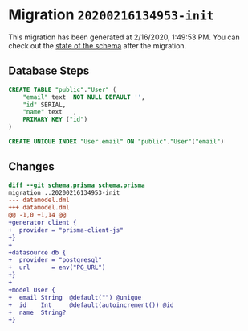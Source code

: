 # Migration `20200216134953-init`

This migration has been generated at 2/16/2020, 1:49:53 PM.
You can check out the [state of the schema](./schema.prisma) after the migration.

## Database Steps

```sql
CREATE TABLE "public"."User" (
    "email" text  NOT NULL DEFAULT '',
    "id" SERIAL,
    "name" text   ,
    PRIMARY KEY ("id")
) 

CREATE UNIQUE INDEX "User.email" ON "public"."User"("email")
```

## Changes

```diff
diff --git schema.prisma schema.prisma
migration ..20200216134953-init
--- datamodel.dml
+++ datamodel.dml
@@ -1,0 +1,14 @@
+generator client {
+  provider = "prisma-client-js"
+}
+
+datasource db {
+  provider = "postgresql"
+  url      = env("PG_URL")
+}
+
+model User {
+  email String  @default("") @unique
+  id    Int     @default(autoincrement()) @id
+  name  String?
+}
```


